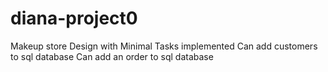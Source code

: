 # diana-project0
Makeup store Design with Minimal Tasks implemented
Can add customers to sql database
Can add an order to sql database
